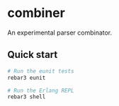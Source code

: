 # combiner

An experimental parser combinator.

## Quick start

```sh
# Run the eunit tests
rebar3 eunit

# Run the Erlang REPL
rebar3 shell
```
